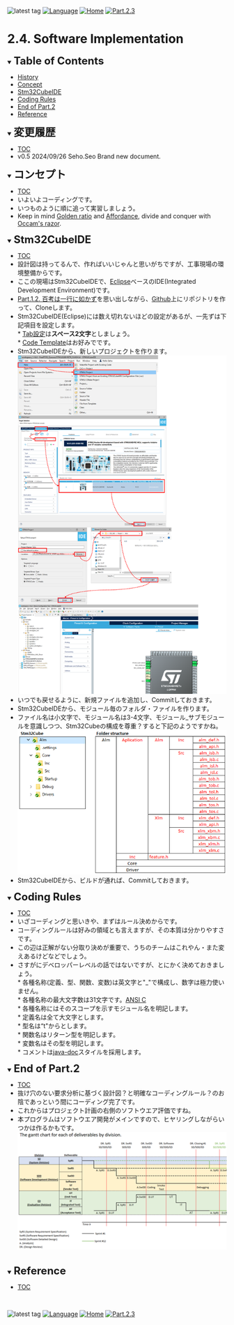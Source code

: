 ![latest tag](https://img.shields.io/github/v/tag/gtuja/CSC_MS.svg?color=brightgreen)
[![Language](https://img.shields.io/badge/Language-%E6%97%A5%E6%9C%AC%E8%AA%9E-brightgreen)](https://github.com/gtuja/CSC_MS/blob/main/Part2/4.SoftwareImplementation.md)
[![Home](https://img.shields.io/badge/Home-Readme-brightgreen)](https://github.com/gtuja/CSC_MS/blob/main/README_en.md)
[![Part.2.3](https://img.shields.io/badge/Prev-Part.2.3-brightgreen)](https://github.com/gtuja/CSC_MS/blob/main/Part2/3.SoftwareDesign_en.md)

# 2.4. Software Implementation

<div id="toc"></div>
<details open>
<summary><font size="5"><b>Table of Contents</b></font></summary>

- [History](#history)
- [Concept](#Concept)
- [Stm32CubeIDE](#Stm32CubeIDE)
- [Coding Rules](#coding_rules)
- [End of Part.2](#end_of_part2)
- [Reference](#Reference)

</details>

<div id="history"></div>
<details open>
<summary><font size="5"><b>変更履歴</b></font></summary> 

- [TOC](#toc)
- v0.5 2024/09/26 Seho.Seo Brand new document.

</details>

<div id="Concept"></div>
<details open>
<summary><font size="5"><b>コンセプト</b></font></summary>

- [TOC](#toc)
- いよいよコーディングです。
- いつものように順に追って実習しましょう。
- Keep in mind [Golden ratio](https://en.m.wikipedia.org/wiki/Golden_ratio) and [Affordance](https://en.m.wikipedia.org/wiki/Affordance), divide and conquer with [Occam's razor](https://en.m.wikipedia.org/wiki/Occam%27s_razor). 

</details>

<div id="Stm32CubeIDE"></div>
<details open>
<summary><font size="5"><b>Stm32CubeIDE</b></font></summary>

- [TOC](#toc)
- 設計図は持ってるんで、作ればいいじゃんと思いがちですが、工事現場の環境整備からです。
- ここの現場はStm32CubeIDEで、[Eclipse](https://www.eclipse.org/)ベースのIDE(Integrated Development Environment)です。
- [Part.1.2. 百考は一行に如かず](https://github.com/gtuja/CSC_MS/blob/main/Part1/2.Hello%20MCU.md)を思い出しながら、[Github](https://github.com/)上にリポジトリを作って、Cloneします。
- Stm32CubeIDE(Eclipse)には数え切れないほどの設定があるが、一先ずは下記項目を設定します。<br>
\* [Tab設定](https://stackoverflow.com/questions/407929/how-do-i-change-eclipse-to-use-spaces-instead-of-tabs)は**スペース2文字**としましょう。<br>
\* [Code Template](https://help.eclipse.org/latest/index.jsp?topic=%2Forg.eclipse.cdt.doc.user%2Freference%2Fcdt_u_c_code_templates_pref.htm)はお好みでです。<br>
- Stm32CubeIDEから、新しいプロジェクトを作ります。<br>
![Hello ALM](https://github.com/gtuja/CSC_MS/blob/main/Resources/Part2/Part2_HelloALM.png)<br>
- いつでも戻せるように、新規ファイルを追加し、Commitしておきます。
- Stm32CubeIDEから、モジュール毎のフォルダ・ファイルを作ります。<br>
- ファイル名は小文字で、モジュール名は3-4文字、モジュール_サブモジュールを意識しつつ、Stm32Cubeの構成を尊重？すると下記のようですかね。<br>
![Hello ALM](https://github.com/gtuja/CSC_MS/blob/main/Resources/Part2/Part2_HelloALM_FolderStructure.png)<br>
- Stm32CubeIDEから、ビルドが通れば、Commitしておきます。

</details>

<div id="coding_rules"></div>
<details open>
<summary><font size="5"><b>Coding Rules</b></font></summary>

- [TOC](#toc)
- いざコーディングと思いきや、まずはルール決めからです。
- コーディングルールは好みの領域とも言えますが、その本質は分かりやすさです。
- この辺は正解がない分取り決めが重要で、うちのチームはこれやん・また変えあるけどなどでしょう。
- さすがにデベロッパーレベルの話ではないですが、とにかく決めておきましょう。<br>
\* 各種名称(定義、型、関数、変数)は英文字と"_"で構成し、数字は極力使いません。<br>
\* 各種名称の最大文字数は31文字です。[ANSI C](https://ja.wikipedia.org/wiki/ANSI_C)<br>
\* 各種名称にはそのスコープを示すモジュール名を明記します。<br>
\* 定義名は全て大文字とします。<br>
\* 型名は“t"からとします。<br>
\* 関数名はリターン型を明記します。<br>
\* 変数名はその型を明記します。<br>
\* コメントは[java-doc](https://en.wikipedia.org/wiki/Javadoc)スタイルを採用します。<br>
</details>

<div id="end_of_part2"></div>
<details open>
<summary><font size="5"><b>End of Part.2</b></font></summary>

- [TOC](#toc)
- 抜け穴のない要求分析に基づく設計図？と明確なコーディングルール？のお陰であっという間にコーディング完了です。
- これからはプロジェクト計画の右側のソフトウエア評価ですね。
- 本プログラムはソフトウエア開発がメインですので、ヒヤリングしながらいつかは作るかもです。<br>
![gantt_chart_deliverables_by_division](https://github.com/gtuja/CSC_MS/blob/main/Resources/Part1/Part1_gantt_chart_deliverables_by_division.png)<br>

</details>
<br>

<div id="Reference"></div>
<details open>
<summary><font size="5"><b>Reference</b></font></summary>

- [TOC](#toc)

</details>
<br>

![latest tag](https://img.shields.io/github/v/tag/gtuja/CSC_MS.svg?color=brightgreen)
[![Language](https://img.shields.io/badge/Language-%E6%97%A5%E6%9C%AC%E8%AA%9E-brightgreen)](https://github.com/gtuja/CSC_MS/blob/main/Part2/4.SoftwareImplementation.md)
[![Home](https://img.shields.io/badge/Home-Readme-brightgreen)](https://github.com/gtuja/CSC_MS/blob/main/README_en.md)
[![Part.2.3](https://img.shields.io/badge/Prev-Part.2.3-brightgreen)](https://github.com/gtuja/CSC_MS/blob/main/Part2/3.SoftwareDesign_en.md)
